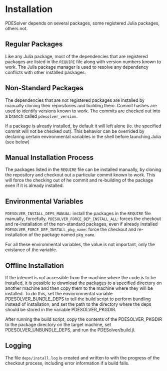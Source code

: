 # Installation
PDESolver depends on several packages, some registered Julia packages, others 
not.

## Regular Packages
Like any Julia package, most of the dependencies that are registered packages
are listed in the `REQUIRE` file along with version numbers known to work.
The Julia package manager is used to resolve any dependency conflicts with 
other installed packages.

## Non-Standard Packages
The dependencies that are not registered packages are installed by manually 
cloning their repositories and building them.  Commit hashes are used to 
identify versions known to work.  The commits are checked out into a branch
called `pdesolver_version`.

If a package is already installed, by default it will left alone (ie. the 
specified commit will not be checked out).  This behavior can be overrided 
by declaring certain environmental variables in the shell before launching 
Julia (see below)


## Manual Installation Process
The packages listed in the `REQUIRE` file can be installed manually, by 
cloning the repository and checkout out a particular commit known to work.
This will force the checking out of he commit and re-building of the package 
even if it is already installed.

## Environmental Variables
`PDESOLVER_INSTALL_DEPS_MANUAL`: install the packages in the `REQUIRE` file
manually, forcefully.
`PDESOLVER_FORCE_DEP_INSTALL_ALL`: forces the checkout and re-installation 
 of the non-standard packages, even if already installed
`PDESOLVER_FORCE_DEP_INSTALL_pkg_name`: force the checkout and re-installation
of the package named `pkg_name`.

For all these environmental variables, the value is not important, only the 
existance of the variable.


## Offline Installation
If the internet is not accessible from the machine where the code is to be 
installed, it is possible to download the packages to a specified 
directory on another machine and then copy them to the machine where they
will be installed.  To do this, set the envinronmental variable 
PDESOLVER_BUNDLE_DEPS to tell the build script to perform bundling instead of 
installation, and set the path to the directory where the deps should be stored
in the variable PDESOLVER_PKGDIR.

After running the build script, copy the contents of the PDESOLVER_PKGDIR to
the package directory on the target machine, set PDESOLVER_UNBUNDLE_DEPS, and
run the PDESolver/build.jl.

## Logging
The file `deps/install.log` is created and written to with the progress of the
checkout process, including error information if a build fails.


